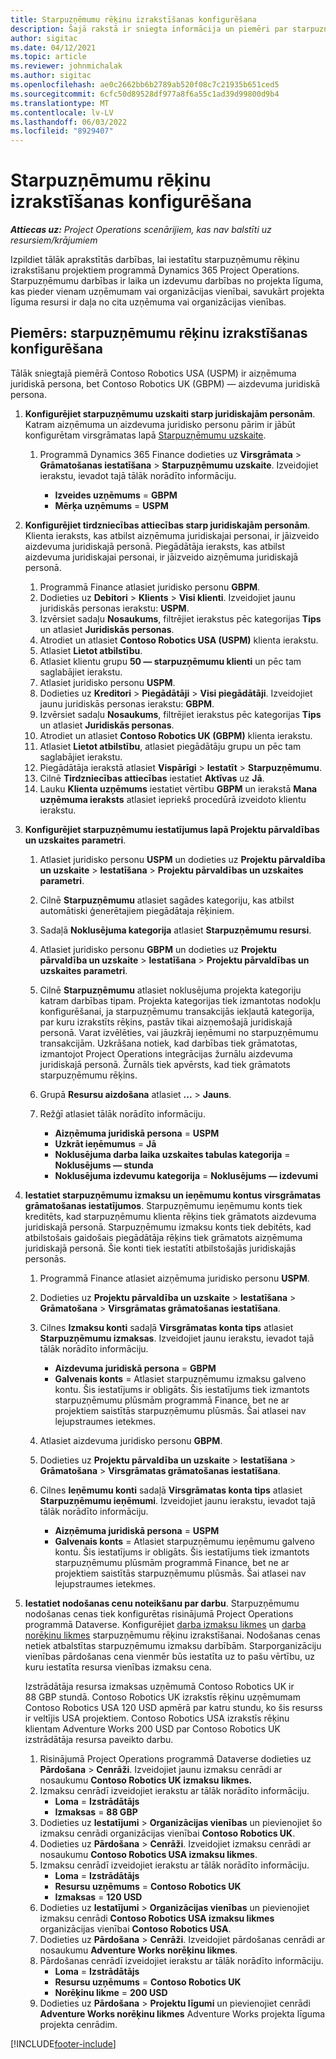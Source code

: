 ```yaml
---
title: Starpuzņēmumu rēķinu izrakstīšanas konfigurēšana
description: Šajā rakstā ir sniegta informācija un piemēri par starpuzņēmumu rēķinu izrakstīšanas konfigurēšanu projektiem.
author: sigitac
ms.date: 04/12/2021
ms.topic: article
ms.reviewer: johnmichalak
ms.author: sigitac
ms.openlocfilehash: ae0c2662bb6b2789ab520f08c7c21935b651ced5
ms.sourcegitcommit: 6cfc50d89528df977a8f6a55c1ad39d99800d9b4
ms.translationtype: MT
ms.contentlocale: lv-LV
ms.lasthandoff: 06/03/2022
ms.locfileid: "8929407"
---
```

# <a name="configure-intercompany-invoicing"></a>Starpuzņēmumu rēķinu izrakstīšanas konfigurēšana

_**Attiecas uz:** Project Operations scenārijiem, kas nav balstīti uz resursiem/krājumiem_

Izpildiet tālāk aprakstītās darbības, lai iestatītu starpuzņēmumu rēķinu izrakstīšanu projektiem programmā Dynamics 365 Project Operations. Starpuzņēmumu darbības ir laika un izdevumu darbības no projekta līguma, kas pieder vienam uzņēmumam vai organizācijas vienībai, savukārt projekta līguma resursi ir daļa no cita uzņēmuma vai organizācijas vienības.

## <a name="example-configure-intercompany-invoicing"></a>Piemērs: starpuzņēmumu rēķinu izrakstīšanas konfigurēšana

Tālāk sniegtajā piemērā Contoso Robotics USA (USPM) ir aizņēmuma juridiskā persona, bet Contoso Robotics UK (GBPM) — aizdevuma juridiskā persona. 

1. **Konfigurējiet starpuzņēmumu uzskaiti starp juridiskajām personām**. Katram aizņēmuma un aizdevuma juridisko personu pārim ir jābūt konfigurētam virsgrāmatas lapā [Starpuzņēmumu uzskaite](/dynamics365/finance/general-ledger/intercompany-accounting-setup).
    
    1. Programmā Dynamics 365 Finance dodieties uz **Virsgrāmata** > **Grāmatošanas iestatīšana** > **Starpuzņēmumu uzskaite**. Izveidojiet ierakstu, ievadot tajā tālāk norādīto informāciju.

        - **Izveides uzņēmums** = **GBPM**
        - **Mērķa uzņēmums** = **USPM**

2. **Konfigurējiet tirdzniecības attiecības starp juridiskajām personām**. Klienta ieraksts, kas atbilst aizņēmuma juridiskajai personai, ir jāizveido aizdevuma juridiskajā personā. Piegādātāja ieraksts, kas atbilst aizdevuma juridiskajai personai, ir jāizveido aizņēmuma juridiskajā personā.

     1. Programmā Finance atlasiet juridisko personu **GBPM**.
     2. Dodieties uz **Debitori** > **Klients** > **Visi klienti**. Izveidojiet jaunu juridiskās personas ierakstu: **USPM**.
     3. Izvērsiet sadaļu **Nosaukums**, filtrējiet ierakstus pēc kategorijas **Tips** un atlasiet **Juridiskās personas**. 
     4. Atrodiet un atlasiet **Contoso Robotics USA (USPM)** klienta ierakstu.
     5. Atlasiet **Lietot atbilstību**. 
     6. Atlasiet klientu grupu **50 — starpuzņēmumu klienti** un pēc tam saglabājiet ierakstu.
     7. Atlasiet juridisko personu **USPM**.
     8. Dodieties uz **Kreditori** > **Piegādātāji** > **Visi piegādātāji**. Izveidojiet jaunu juridiskās personas ierakstu: **GBPM**.
     9. Izvērsiet sadaļu **Nosaukums**, filtrējiet ierakstus pēc kategorijas **Tips** un atlasiet **Juridiskās personas**. 
     10. Atrodiet un atlasiet **Contoso Robotics UK (GBPM)** klienta ierakstu.
     11. Atlasiet **Lietot atbilstību**, atlasiet piegādātāju grupu un pēc tam saglabājiet ierakstu.
     12. Piegādātāja ierakstā atlasiet **Vispārīgi** > **Iestatīt** > **Starpuzņēmumu**.
     13. Cilnē **Tirdzniecības attiecības** iestatiet **Aktīvas** uz **Jā**.
     14. Lauku **Klienta uzņēmums** iestatiet vērtību **GBPM** un ierakstā **Mana uzņēmuma ieraksts** atlasiet iepriekš procedūrā izveidoto klientu ierakstu.

3. **Konfigurējiet starpuzņēmumu iestatījumus lapā Projektu pārvaldības un uzskaites parametri**. 

    1. Atlasiet juridisko personu **USPM** un dodieties uz **Projektu pārvaldība un uzskaite** > **Iestatīšana** > **Projektu pārvaldības un uzskaites parametri**.
    2. Cilnē **Starpuzņēmumu** atlasiet sagādes kategoriju, kas atbilst automātiski ģenerētajiem piegādātaja rēķiniem.
    3. Sadaļā **Noklusējuma kategorija** atlasiet **Starpuzņēmumu resursi**.
    4. Atlasiet juridisko personu **GBPM** un dodieties uz **Projektu pārvaldība un uzskaite** > **Iestatīšana** > **Projektu pārvaldības un uzskaites parametri**.
    5. Cilnē **Starpuzņēmumu** atlasiet noklusējuma projekta kategoriju katram darbības tipam. Projekta kategorijas tiek izmantotas nodokļu konfigurēšanai, ja starpuzņēmumu transakcijās iekļautā kategorija, par kuru izrakstīts rēķins, pastāv tikai aizņemošajā juridiskajā personā. Varat izvēlēties, vai jāuzkrāj ieņēmumi no starpuzņēmumu transakcijām. Uzkrāšana notiek, kad darbības tiek grāmatotas, izmantojot Project Operations integrācijas žurnālu aizdevuma juridiskajā personā. Žurnāls tiek apvērsts, kad tiek grāmatots starpuzņēmumu rēķins.
    6. Grupā **Resursu aizdošana** atlasiet **...** > **Jauns**. 
    7. Režģī atlasiet tālāk norādīto informāciju.

          - **Aizņēmuma juridiskā persona** = **USPM**
          - **Uzkrāt ieņēmumus** = **Jā**
          - **Noklusējuma darba laika uzskaites tabulas kategorija** = **Noklusējums — stunda**
          - **Noklusējuma izdevumu kategorija** = **Noklusējums — izdevumi**

4. **Iestatiet starpuzņēmumu izmaksu un ieņēmumu kontus virsgrāmatas grāmatošanas iestatījumos**. Starpuzņēmumu ieņēmumu konts tiek kreditēts, kad starpuzņēmumu klienta rēķins tiek grāmatots aizdevuma juridiskajā personā. Starpuzņēmumu izmaksu konts tiek debitēts, kad atbilstošais gaidošais piegādātāja rēķins tiek grāmatots aizņēmuma juridiskajā personā. Šie konti tiek iestatīti atbilstošajās juridiskajās personās. 
      
     1. Programmā Finance atlasiet aizņēmuma juridisko personu **USPM**. 
     2. Dodieties uz **Projektu pārvaldība un uzskaite** > **Iestatīšana** > **Grāmatošana** > **Virsgrāmatas grāmatošanas iestatīšana**. 
     3. Cilnes **Izmaksu konti** sadaļā **Virsgrāmatas konta tips** atlasiet **Starpuzņēmumu izmaksas**. Izveidojiet jaunu ierakstu, ievadot tajā tālāk norādīto informāciju.
      
        - **Aizdevuma juridiskā persona** = **GBPM**
        - **Galvenais konts** = Atlasiet starpuzņēmumu izmaksu galveno kontu. Šis iestatījums ir obligāts. Šis iestatījums tiek izmantots starpuzņēmumu plūsmām programmā Finance, bet ne ar projektiem saistītās starpuzņēmumu plūsmās. Šai atlasei nav lejupstraumes ietekmes. 
        
     4. Atlasiet aizdevuma juridisko personu **GBPM**. 
     5. Dodieties uz **Projektu pārvaldība un uzskaite** > **Iestatīšana** > **Grāmatošana** > **Virsgrāmatas grāmatošanas iestatīšana**. 
     6. Cilnes **Ieņēmumu konti** sadaļā **Virsgrāmatas konta tips** atlasiet **Starpuzņēmumu ieņēmumi**. Izveidojiet jaunu ierakstu, ievadot tajā tālāk norādīto informāciju.

        - **Aizņēmuma juridiskā persona** = **USPM**
        - **Galvenais konts** = Atlasiet starpuzņēmumu ieņēmumu galveno kontu. Šis iestatījums ir obligāts. Šis iestatījums tiek izmantots starpuzņēmumu plūsmām programmā Finance, bet ne ar projektiem saistītās starpuzņēmumu plūsmās. Šai atlasei nav lejupstraumes ietekmes. 

5. **Iestatiet nodošanas cenu noteikšanu par darbu**. Starpuzņēmumu nodošanas cenas tiek konfigurētas risinājumā Project Operations programmā Dataverse. Konfigurējiet [darba izmaksu likmes](../pricing-costing/set-up-labor-cost-rate.md#transfer-pricing-and-costs-for-resources-outside-of-your-division-or-legal-entity) un [darba norēķinu likmes](../pricing-costing/set-up-labor-bill-rate.md#transfer-pricing-or-set-up-bill-rates-for-resources-from-other-organizational-units-or-divisions) starpuzņēmumu rēķinu izrakstīšanai. Nodošanas cenas netiek atbalstītas starpuzņēmumu izmaksu darbībām. Starporganizāciju vienības pārdošanas cena vienmēr būs iestatīta uz to pašu vērtību, uz kuru iestatīta resursa vienības izmaksu cena.

      Izstrādātāja resursa izmaksas uzņēmumā Contoso Robotics UK ir 88 GBP stundā. Contoso Robotics UK izrakstīs rēķinu uzņēmumam Contoso Robotics USA 120 USD apmērā par katru stundu, ko šis resurss ir veltījis USA projektiem. Contoso Robotics USA izrakstīs rēķinu klientam Adventure Works 200 USD par Contoso Robotics UK izstrādātāja resursa paveikto darbu.

      1. Risinājumā Project Operations programmā Dataverse dodieties uz **Pārdošana** > **Cenrāži**. Izveidojiet jaunu izmaksu cenrādi ar nosaukumu **Contoso Robotics UK izmaksu likmes.** 
      2. Izmaksu cenrādī izveidojiet ierakstu ar tālāk norādīto informāciju.
         - **Loma** = **Izstrādātājs**
         - **Izmaksas** = **88 GBP**
      3. Dodieties uz **Iestatījumi** > **Organizācijas vienības** un pievienojiet šo izmaksu cenrādi organizācijas vienībai **Contoso Robotics UK**.
      4. Dodieties uz **Pārdošana** > **Cenrāži**. Izveidojiet izmaksu cenrādi ar nosaukumu **Contoso Robotics USA izmaksu likmes**. 
      5. Izmaksu cenrādī izveidojiet ierakstu ar tālāk norādīto informāciju.
          - **Loma** = **Izstrādātājs**
          - **Resursu uzņēmums** = **Contoso Robotics UK**
          - **Izmaksas** = **120 USD**
      6. Dodieties uz **Iestatījumi** > **Organizācijas vienības** un pievienojiet izmaksu cenrādi **Contoso Robotics USA izmaksu likmes** organizācijas vienībai **Contoso Robotics USA**.
      7. Dodieties uz **Pārdošana** > **Cenrāži**. Izveidojiet pārdošanas cenrādi ar nosaukumu **Adventure Works norēķinu likmes**. 
      8. Pārdošanas cenrādī izveidojiet ierakstu ar tālāk norādīto informāciju.
          - **Loma** = **Izstrādātājs**
          - **Resursu uzņēmums** = **Contoso Robotics UK**
          - **Norēķinu likme** = **200 USD**
      9. Dodieties uz **Pārdošana** > **Projektu līgumi** un pievienojiet cenrādi **Adventure Works norēķinu likmes** Adventure Works projekta līguma projekta cenrādim.


[!INCLUDE[footer-include](../includes/footer-banner.md)]
